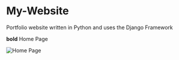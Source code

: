 # My-Website
Portfolio website written in Python and uses the Django Framework

**bold**
Home Page

![Home Page](https://i.imgur.com/jvYYs6R.png)
